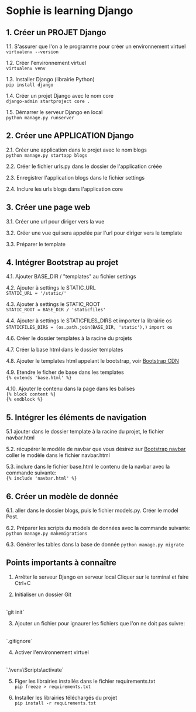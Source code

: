 # Sophie is learning Django

## 1. Créer un PROJET Django

1.1. S'assurer que l'on a le programme pour créer un environnement virtuel 
</br>
`virtualenv --version`

1.2. Créer l'environnement virtuel
</br>
`virtualenv venv`

1.3. Installer Django (librairie Python)
</br>
`pip install django`

1.4. Créer un projet Django avec le nom core
</br>
`django-admin startproject core .`

1.5. Démarrer le serveur Django en local
</br>
`python manage.py runserver`


## 2. Créer une APPLICATION Django

2.1. Créer une application dans le projet avec le nom blogs
</br>
`python manage.py startapp blogs`

2.2. Créer le fichier urls.py dans le dossier de l'application créée

2.3. Enregistrer l'application blogs dans le fichier settings 

2.4. Inclure les urls blogs dans l'application core


## 3. Créer une page web

3.1. Créer une url pour diriger vers la vue

3.2. Créer une vue qui sera appelée par l'url pour diriger vers le template

3.3. Préparer le template

## 4. Intégrer Bootstrap au projet

4.1. Ajouter BASE_DIR / "templates" au fichier settings

4.2. Ajouter à settings le STATIC_URL</br>
`STATIC_URL = '/static/'`

4.3. Ajouter à settings le STATIC_ROOT</br>
`STATIC_ROOT = BASE_DIR / 'staticfiles'`

4.4. Ajouter à settings le STATICFILES_DIRS et importer la librairie os
`STATICFILES_DIRS = (os.path.join(BASE_DIR, 'static'),)`
`import os`

4.6. Créer le dossier templates à la racine du projets

4.7. Créer la base html dans le dossier templates

4.8. Ajouter le templates html appelant le bootstrap, voir [Bootstrap CDN](https://www.bootstrapcdn.com/)

4.9. Etendre le ficher de base dans les templates</br>
`{% extends 'base.html' %}`

4.10. Ajouter le contenu dans la page dans les balises</br>
`{% block content %}`</br>
`{% endblock %}`

## 5. Intégrer les éléments de navigation

5.1 ajouter dans le dossier template à la racine du projet, le fichier navbar.html

5.2. récupérer le modèle de navbar que vous désirez sur [Bootstrap navbar](https://getbootstrap.com/docs/4.3/components/navbar/) coller le modèle dans le fichier navbar.html

5.3. inclure dans le fichier base.html le contenu de la navbar avec la commande suivante:</br>
`{% include 'navbar.html' %}`

## 6. Créer un modèle de donnée

6.1. aller dans le dossier blogs, puis le fichier models.py. Créer le model Post.

6.2. Préparer les scripts du models de données avec la commande suivante:
`python manage.py makemigrations`

6.3. Générer les tables dans la base de donnée
`python manage.py migrate`

## Points importants à connaître

1. Arrêter le serveur Django en serveur local
Cliquer sur le terminal et faire Ctrl+C

2. Initialiser un dossier Git
</br>
`git init`

3. Ajouter un fichier pour ignaurer les fichiers que l'on ne doit pas suivre:
</br>
`.gitignore`

4. Activer l'environnement virtuel
</br>
`.\venv\Scripts\activate`

5. Figer les librairies installés dans le fichier requirements.txt</br>
`pip freeze > requirements.txt`

6. Installer les librairies téléchargés du projet</br>
`pip install -r requirements.txt`